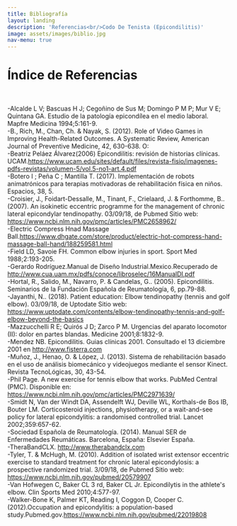 ```yaml
---
title: Bibliografía
layout: landing
description: 'Referencias<br/>Codo De Tenista (Epicondilitis)'
image: assets/images/biblio.jpg
nav-menu: true
---
```

<h1>Índice de Referencias</h1><br>

-Alcalde L V; Bascuas H J; Cegoñino de Sus M; Domingo P M P; Mur V E; Quintana GA. Estudio de la patología epicondílea en el medio laboral. Mapfre Medicina 1994;5:161-9.<br>
-B., Rich, M., Chan, Ch. & Nayak, S. (2012). Role of Video Games in Improving Health-Related Outcomes. A Systematic Review, American Journal of Preventive Medicine, 42, 630-638. O:<br>
-Beatriz Peláez Álvarez(2006) Epicondilitis: revisión de historias clínicas. UCAM.https://www.ucam.edu/sites/default/files/revista-fisio/imagenes-pdfs-revistas/volumen-5/vol.5-no1-art.4.pdf<br>
-Botero I ; Peña C ; Mantilla T. (2017). Implementación de robots animatrónicos para terapias motivadoras de rehabilitación física en niños. Espacios, 38, 5.<br>
-Croisier, J., Foidart-Dessalle, M., Tinant, F., Crielaard, J. & Forthomme, B.. (2007). An isokinetic eccentric programme for the management of chronic lateral epicondylar tendinopathy. 03/09/18, de Pubmed Sitio web: https://www.ncbi.nlm.nih.gov/pmc/articles/PMC2658962/<br>
-Electric Compress Hnad Massage Ball.https://www.dhgate.com/store/product/electric-hot-compress-hand-massage-ball-hand/188259581.html<br>
-Field LD, Savoie FH. Common elbow injuries in sport. Sport Med 1988;2:193-205.<br>
-Gerardo Rodríguez.Manual de Diseño Industrial.Mexico.Recuperado de http://www.cua.uam.mx/pdfs/conoce/libroselec/16ManualDI.pdf<br>
-Hortal, R., Salido, M., Navarro, P. & Candelas, G.. (2005). Epicondilitis. Seminarios de la Fundación Española de Reumatología, 6, pp.79-88.<br>
-Jayanthi, N.. (2018). Patient education: Elbow tendinopathy (tennis and golf elbow). 03/09/18, de Uptodate Sitio web: https://www.uptodate.com/contents/elbow-tendinopathy-tennis-and-golf-elbow-beyond-the-basics<br>
-Mazzucchelli R E; Quirós J D; Zarco P M. Urgencias del aparato locomotor (II): dolor en partes blandas. Medicine 2001;8:1832-9.<br>
-Mendez NB. Epicondilitis. Guias clínicas 2001. Consultado el 13 diciembre 2001 en http://www.fisterra.com<br>
-Muñoz, J., Henao, O. & López, J. (2013). Sistema de rehabilitación basado en el uso de análisis biomecánico y videojuegos mediante el sensor Kinect. Revista TecnoLógicas, 30, 43-54.<br>
-Phil Page. A new exercise for tennis elbow that works. PubMed Central (PMC). Disponible en: https://www.ncbi.nlm.nih.gov/pmc/articles/PMC2971639/<br>
-Smidt N, Van der Windt DA, Assendelft WJ, Deville WL, Korthals-de Bos IB, Bouter LM. Corticosteroid injections, physiotherapy, or a wait-and-see policy for lateral epicondylitis: a randomised controlled trial. Lancet 2002;359:657-62.<br>
-Sociedad Española de Reumatología. (2014). Manual SER de Enfermedades Reumáticas. Barcelona, España: Elsevier España.<br>
-TheraBandCLX. http://www.therabandclx.com<br>
-Tyler, T. & McHugh, M. (2010). Addition of isolated wrist extensor eccentric exercise to standard treatment for chronic lateral epicondylosis: a prospective randomized trial. 3/09/18, de Pubmed Sitio web: https://www.ncbi.nlm.nih.gov/pubmed/20579907<br>
-Van Hofwegen C, Baker CL 3 rd, Baker CL Jr. Epicondilytis in the athlete's elbow. Clin Sports Med 2010;4:577-97.<br>
-Walker-Bone K, Palmer KT, Reading I, Coggon D, Cooper C.(2012).Occupation and epicondylitis: a population-based study.Pubmed.gov.https://www.ncbi.nlm.nih.gov/pubmed/22019808<br>













